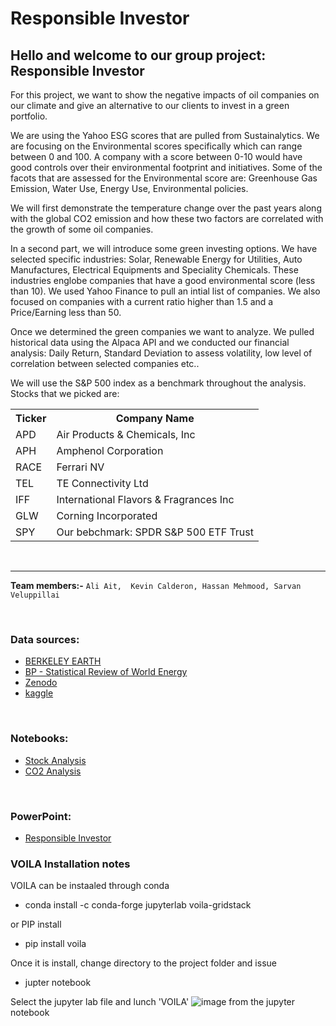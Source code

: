 # Responsible Investor

## Hello and welcome to our group project: Responsible Investor

For this project, we want to show the negative impacts of oil companies on our climate and give an alternative to our clients to invest in a green portfolio.

We are using the Yahoo ESG scores that are pulled from Sustainalytics. We are focusing on the Environmental scores specifically which can range between 0 and 100. A company with a score between 0-10 would have good controls over their environmental footprint and initiatives. Some of the facots that are assessed for the Environmental score are: Greenhouse Gas Emission, Water Use, Energy Use, Environmental policies.

We will first demonstrate the temperature change over the past years along with the global CO2 emission and how these two factors are correlated with the growth of some oil companies.

In a second part, we will introduce some green investing options. We have selected specific industries: Solar, Renewable Energy for Utilities, Auto Manufactures, Electrical Equipments and Speciality Chemicals. These industries englobe companies that have a good environmental score (less than 10).
We used Yahoo Finance to pull an intial list of companies. We also focused on companies with a current ratio higher than 1.5 and a Price/Earning less than 50.

Once we determined the green companies we want to analyze. We pulled historical data using the Alpaca API and we conducted our financial analysis: Daily Return, Standard Deviation to assess volatility, low level of correlation between selected companies etc..

We will use the S&P 500 index as a benchmark throughout the analysis.
Stocks that we picked are:
<table>
<tr>
    <th>Ticker</th>
    <th>Company Name</th>
</tr>
<tr>
    <td>APD</td>
    <td>Air Products & Chemicals, Inc</td>
</tr>
<tr>
    <td>APH</td>
    <td>Amphenol Corporation</td>
</tr>
<tr>
    <td>RACE</td>
    <td>Ferrari NV</td>
</tr>
<tr>
    <td>TEL</td>
    <td>TE Connectivity Ltd</td>
</tr>  
<tr>
    <td>IFF</td>
    <td>International Flavors & Fragrances Inc</td>
</tr>   
<tr>
    <td>GLW</td>
    <td>Corning Incorporated</td>
</tr>  	
<tr>
    <td>SPY</td>
    <td>Our bebchmark: SPDR S&P 500 ETF Trust</td>
</tr>  		
</table>  
<p>&nbsp;</p> 

___

**Team members:-**
        `Ali Ait,  Kevin Calderon, Hassan Mehmood, Sarvan Veluppillai`

<p>&nbsp;</p>

### Data sources:
- [BERKELEY EARTH](http://berkeleyearth.lbl.gov/regions/global-land)
- [BP - Statistical Review of World Energy](https://www.bp.com/content/dam/bp/business-sites/en/global/corporate/pdfs/energy-economics/statistical-review/bp-stats-review-2021-co2-emissions.pdf)
- [Zenodo](https://zenodo.org/record/5569235#.YldA8sjMKUm)
- [kaggle](https://www.kaggle.com/datasets/berkeleyearth/climate-change-earth-surface-temperature-data/code)

<p>&nbsp;</p>

### Notebooks:
- [Stock Analysis](https://github.com/Nithy29/Responsible_Investor/blob/main/analysis.ipynb)
- [CO2 Analysis](https://github.com/Nithy29/Responsible_Investor/blob/main/CO2%20Emissions/Global%20CO2%20Emissions%20%26%20Temperature%20Change.ipynb)

<p>&nbsp;</p>

### PowerPoint:

- [Responsible Investor]()


### VOILA Installation notes
VOILA can be instaaled through conda
- conda install -c conda-forge jupyterlab voila-gridstack

or PIP install
- pip install voila

Once it is install, change directory to the project folder and issue
- jupter notebook

Select the jupyter lab file and lunch 'VOILA' ![image](https://user-images.githubusercontent.com/98414364/163704316-5818fb57-1592-410f-96bb-0461d0a08ac9.png)
 from the jupyter notebook



